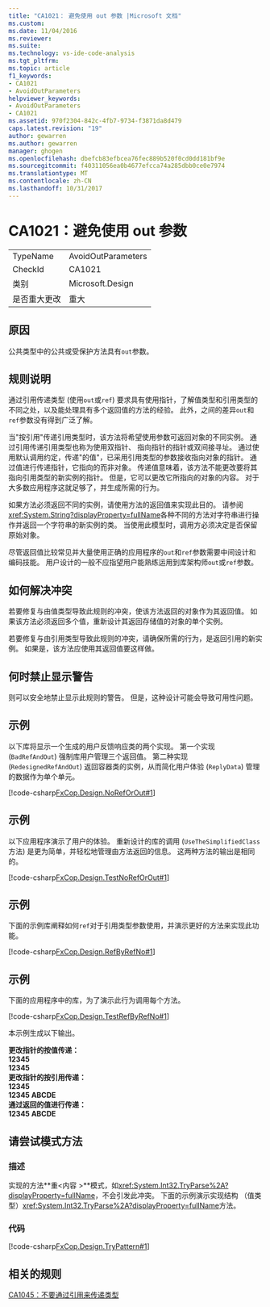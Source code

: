```yaml
---
title: "CA1021： 避免使用 out 参数 |Microsoft 文档"
ms.custom: 
ms.date: 11/04/2016
ms.reviewer: 
ms.suite: 
ms.technology: vs-ide-code-analysis
ms.tgt_pltfrm: 
ms.topic: article
f1_keywords:
- CA1021
- AvoidOutParameters
helpviewer_keywords:
- AvoidOutParameters
- CA1021
ms.assetid: 970f2304-842c-4fb7-9734-f3871da8d479
caps.latest.revision: "19"
author: gewarren
ms.author: gewarren
manager: ghogen
ms.openlocfilehash: dbefcb83efbcea76fec889b520f0cd0dd181bf9e
ms.sourcegitcommit: f40311056ea0b4677efcca74a285dbb0ce0e7974
ms.translationtype: MT
ms.contentlocale: zh-CN
ms.lasthandoff: 10/31/2017
---
```

# <a name="ca1021-avoid-out-parameters"></a>CA1021：避免使用 out 参数
|||  
|-|-|  
|TypeName|AvoidOutParameters|  
|CheckId|CA1021|  
|类别|Microsoft.Design|  
|是否重大更改|重大|  
  
## <a name="cause"></a>原因  
 公共类型中的公共或受保护方法具有`out`参数。  
  
## <a name="rule-description"></a>规则说明  
 通过引用传递类型 (使用`out`或`ref`) 要求具有使用指针，了解值类型和引用类型的不同之处，以及能处理具有多个返回值的方法的经验。 此外，之间的差异`out`和`ref`参数没有得到广泛了解。  
  
 当"按引用"传递引用类型时，该方法将希望使用参数可返回对象的不同实例。 通过引用传递引用类型也称为使用双指针、 指向指针的指针或双间接寻址。 通过使用默认调用约定，传递"的值"，已采用引用类型的参数接收指向对象的指针。 通过值进行传递指针，它指向的而非对象。 传递值意味着，该方法不能更改要将其指向引用类型的新实例的指针。 但是，它可以更改它所指向的对象的内容。 对于大多数应用程序这就足够了，并生成所需的行为。  
  
 如果方法必须返回不同的实例，请使用方法的返回值来实现此目的。 请参阅<xref:System.String?displayProperty=fullName>各种不同的方法对字符串进行操作并返回一个字符串的新实例的类。 当使用此模型时，调用方必须决定是否保留原始对象。  
  
 尽管返回值比较常见并大量使用正确的应用程序的`out`和`ref`参数需要中间设计和编码技能。 用户设计的一般不应指望用户能熟练运用到库架构师`out`或`ref`参数。  
  
## <a name="how-to-fix-violations"></a>如何解决冲突  
 若要修复与由值类型导致此规则的冲突，使该方法返回的对象作为其返回值。 如果该方法必须返回多个值，重新设计其返回存储值的对象的单个实例。  
  
 若要修复与由引用类型导致此规则的冲突，请确保所需的行为，是返回引用的新实例。 如果是，该方法应使用其返回值要这样做。  
  
## <a name="when-to-suppress-warnings"></a>何时禁止显示警告  
 则可以安全地禁止显示此规则的警告。 但是，这种设计可能会导致可用性问题。  
  
## <a name="example"></a>示例  
 以下库将显示一个生成的用户反馈响应类的两个实现。 第一个实现 (`BadRefAndOut`) 强制库用户管理三个返回值。 第二种实现 (`RedesignedRefAndOut`) 返回容器类的实例，从而简化用户体验 (`ReplyData`) 管理的数据作为单个单元。  
  
 [!code-csharp[FxCop.Design.NoRefOrOut#1](../code-quality/codesnippet/CSharp/ca1021-avoid-out-parameters_1.cs)]  
  
## <a name="example"></a>示例  
 以下应用程序演示了用户的体验。 重新设计的库的调用 (`UseTheSimplifiedClass`方法) 是更为简单，并轻松地管理由方法返回的信息。 这两种方法的输出是相同的。  
  
 [!code-csharp[FxCop.Design.TestNoRefOrOut#1](../code-quality/codesnippet/CSharp/ca1021-avoid-out-parameters_2.cs)]  
  
## <a name="example"></a>示例  
 下面的示例库阐释如何`ref`对于引用类型参数使用，并演示更好的方法来实现此功能。  
  
 [!code-csharp[FxCop.Design.RefByRefNo#1](../code-quality/codesnippet/CSharp/ca1021-avoid-out-parameters_3.cs)]  
  
## <a name="example"></a>示例  
 下面的应用程序中的库，为了演示此行为调用每个方法。  
  
 [!code-csharp[FxCop.Design.TestRefByRefNo#1](../code-quality/codesnippet/CSharp/ca1021-avoid-out-parameters_4.cs)]  
  
 本示例生成以下输出。  
  
 **更改指针的按值传递：**  
**12345**  
**12345**  
**更改指针的按引用传递：**  
**12345**  
**12345 ABCDE**  
**通过返回的值进行传递：**  
**12345 ABCDE**   
## <a name="try-pattern-methods"></a>请尝试模式方法  
  
### <a name="description"></a>描述  
 实现的方法**重\<内容 >**模式，如<xref:System.Int32.TryParse%2A?displayProperty=fullName>，不会引发此冲突。 下面的示例演示实现结构 （值类型）<xref:System.Int32.TryParse%2A?displayProperty=fullName>方法。  
  
### <a name="code"></a>代码  
 [!code-csharp[FxCop.Design.TryPattern#1](../code-quality/codesnippet/CSharp/ca1021-avoid-out-parameters_5.cs)]  
  
## <a name="related-rules"></a>相关的规则  
 [CA1045：不要通过引用来传递类型](../code-quality/ca1045-do-not-pass-types-by-reference.md)